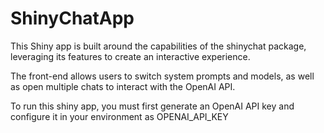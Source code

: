 # ShinyChatApp

This Shiny app is built around the capabilities of the shinychat package, leveraging its features to create an interactive experience.

The front-end allows users to switch system prompts and models, as well as open multiple chats to interact with the OpenAI API.

To run this shiny app, you must first generate an OpenAI API key and configure it in your environment as OPENAI_API_KEY

